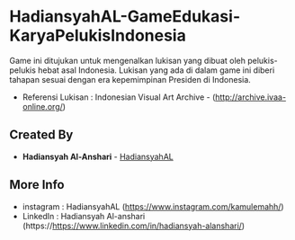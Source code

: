 # HadiansyahAL-GameEdukasi-KaryaPelukisIndonesia
Game ini ditujukan untuk mengenalkan lukisan yang dibuat oleh pelukis-pelukis hebat asal Indonesia. Lukisan yang ada di dalam game ini diberi tahapan sesuai dengan era kepemimpinan Presiden di Indonesia.
* Referensi Lukisan : Indonesian Visual Art Archive - (http://archive.ivaa-online.org/)

## Created By
* **Hadiansyah Al-Anshari** - [HadiansyahAL](https://github.com/HadiansyahAL)

## More Info
* instagram       : HadiansyahAL (https://www.instagram.com/kamulemahh/)
* LinkedIn        : Hadiansyah Al-anshari (https://https://www.linkedin.com/in/hadiansyah-alanshari/)
